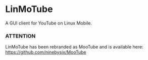 # LinMoTube

A GUI client for YouTube on Linux Mobile.

### ATTENTION

LinMoTube has been rebranded as MooTube and is available here: https://github.com/ninebysix/MooTube
